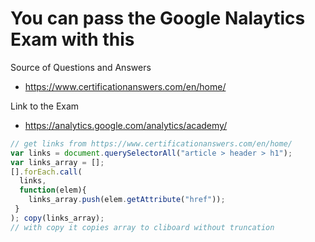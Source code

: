 # You can pass the Google Nalaytics Exam with this 

Source of Questions and Answers
- https://www.certificationanswers.com/en/home/

Link to the Exam
- https://analytics.google.com/analytics/academy/


 ```javascript
 // get links from https://www.certificationanswers.com/en/home/
 var links = document.querySelectorAll("article > header > h1");
 var links_array = [];
 [].forEach.call(
   links, 
   function(elem){
     links_array.push(elem.getAttribute("href"));
  }
); copy(links_array);
// with copy it copies array to cliboard without truncation
 ```
